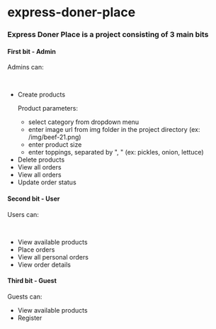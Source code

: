 # express-doner-place

<h3>Express Doner Place is a project consisting of 3 main bits</h3>
<h4>First bit - Admin</h4>
<p>Admins can:</p><br>
<ul>
	<li>Create products</li>
	<p>Product parameters:</p>
	<ul>
		<li>select category from dropdown menu</li>
		<li>enter image url from img folder in the project directory (ex: /img/beef-21.png)</li>
		<li>enter product size</li>
		<li>enter toppings, separated by ", " (ex: pickles, onion, lettuce)</li>
	</ul>
	<li>Delete products</li>
	<li>View all orders</li>
	<li>View all orders</li>
	<li>Update order status</li>
</ul>
<h4>Second bit - User</h4>
<p>Users can:</p><br>
<ul>
	<li>View available products</li>
	<li>Place orders</li>
	<li>View all personal orders</li>
	<li>View order details</li>
</ul>
<h4>Third bit - Guest</h4>
<p>Guests can:</p>
<ul>
	<li>View available products</li>
	<li>Register</li>
</ul>